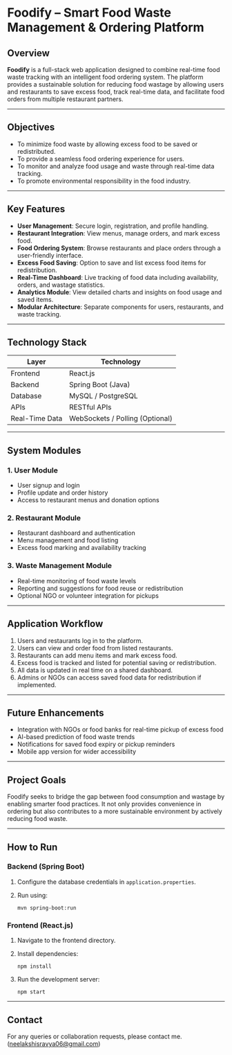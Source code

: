 

# Foodify – Smart Food Waste Management & Ordering Platform

## Overview

**Foodify** is a full-stack web application designed to combine real-time food waste tracking with an intelligent food ordering system. The platform provides a sustainable solution for reducing food wastage by allowing users and restaurants to save excess food, track real-time data, and facilitate food orders from multiple restaurant partners.

---

## Objectives

* To minimize food waste by allowing excess food to be saved or redistributed.
* To provide a seamless food ordering experience for users.
* To monitor and analyze food usage and waste through real-time data tracking.
* To promote environmental responsibility in the food industry.

---

## Key Features

* **User Management**: Secure login, registration, and profile handling.
* **Restaurant Integration**: View menus, manage orders, and mark excess food.
* **Food Ordering System**: Browse restaurants and place orders through a user-friendly interface.
* **Excess Food Saving**: Option to save and list excess food items for redistribution.
* **Real-Time Dashboard**: Live tracking of food data including availability, orders, and wastage statistics.
* **Analytics Module**: View detailed charts and insights on food usage and saved items.
* **Modular Architecture**: Separate components for users, restaurants, and waste tracking.

---

## Technology Stack

| Layer          | Technology                      |
| -------------- | ------------------------------- |
| Frontend       | React.js                        |
| Backend        | Spring Boot (Java)              |
| Database       | MySQL / PostgreSQL              |
| APIs           | RESTful APIs                    |
| Real-Time Data | WebSockets / Polling (Optional) |

---

## System Modules

### 1. User Module

* User signup and login
* Profile update and order history
* Access to restaurant menus and donation options

### 2. Restaurant Module

* Restaurant dashboard and authentication
* Menu management and food listing
* Excess food marking and availability tracking

### 3. Waste Management Module

* Real-time monitoring of food waste levels
* Reporting and suggestions for food reuse or redistribution
* Optional NGO or volunteer integration for pickups

---

## Application Workflow

1. Users and restaurants log in to the platform.
2. Users can view and order food from listed restaurants.
3. Restaurants can add menu items and mark excess food.
4. Excess food is tracked and listed for potential saving or redistribution.
5. All data is updated in real time on a shared dashboard.
6. Admins or NGOs can access saved food data for redistribution if implemented.

---

## Future Enhancements

* Integration with NGOs or food banks for real-time pickup of excess food
* AI-based prediction of food waste trends
* Notifications for saved food expiry or pickup reminders
* Mobile app version for wider accessibility

---

## Project Goals

Foodify seeks to bridge the gap between food consumption and wastage by enabling smarter food practices. It not only provides convenience in ordering but also contributes to a more sustainable environment by actively reducing food waste.

---

## How to Run

### Backend (Spring Boot)

1. Configure the database credentials in `application.properties`.
2. Run using:

   ```
   mvn spring-boot:run
   ```

### Frontend (React.js)

1. Navigate to the frontend directory.
2. Install dependencies:

   ```
   npm install
   ```
3. Run the development server:

   ```
   npm start
   ```

---

## Contact

For any queries or collaboration requests, please contact me.(neelakshisravya06@gmail.com)


